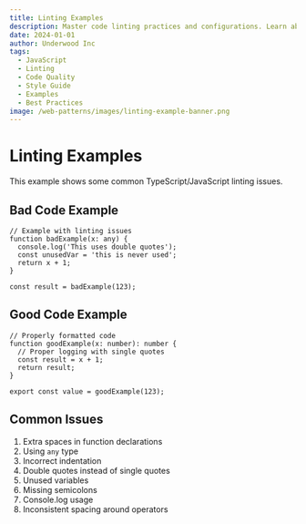 ```yaml
---
title: Linting Examples
description: Master code linting practices and configurations. Learn about code style enforcement and quality control automation.
date: 2024-01-01
author: Underwood Inc
tags:
  - JavaScript
  - Linting
  - Code Quality
  - Style Guide
  - Examples
  - Best Practices
image: /web-patterns/images/linting-example-banner.png
---
```


# Linting Examples

This example shows some common TypeScript/JavaScript linting issues.

## Bad Code Example

```typescript:preview
// Example with linting issues
function badExample(x: any) {
  console.log('This uses double quotes');
  const unusedVar = 'this is never used';
  return x + 1;
}

const result = badExample(123);
```

## Good Code Example

```typescript:preview
// Properly formatted code
function goodExample(x: number): number {
  // Proper logging with single quotes
  const result = x + 1;
  return result;
}

export const value = goodExample(123);
```

## Common Issues

1. Extra spaces in function declarations
2. Using `any` type
3. Incorrect indentation
4. Double quotes instead of single quotes
5. Unused variables
6. Missing semicolons
7. Console.log usage
8. Inconsistent spacing around operators
